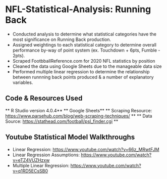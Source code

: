 # NFL-Statistical-Analysis: Running Back
* Conducted analysis to determine what statistical categories have the most significance on Running Back production.
* Assigned weightings to each statistical category to determine overall performance by-way of point system (ex. Touchdown + 6pts, Fumble - 2pts).
* Scraped FootbballReference.com for 2020 NFL statistics by position
* Cleaned the data using Google Sheets due to the manageable data size
* Performed multiple linear regression to determine the relationship between runnning back points produced & a number of explanatory variables.

## Code & Resources Used
** R Studio version 4.0.4**
** Google Sheets**
** Scraping Resource: https://www.parsehub.com/blog/web-scraping-techniques/ **
** Data Source: https://stathead.com/football/psl_finder.cgi ** 

## Youtube Statistical Model Walkthroughs
* Linear Regression: https://www.youtube.com/watch?v=66z_MRwtFJM
* Linear Regression Assumptions: https://www.youtube.com/watch?v=eTZ4VUZHzxw
* Multiple Linear Regression: https://www.youtube.com/watch?v=q1RD5ECsSB0
